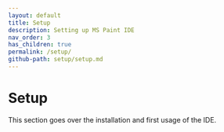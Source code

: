 ```yaml
---
layout: default
title: Setup
description: Setting up MS Paint IDE
nav_order: 3
has_children: true
permalink: /setup/
github-path: setup/setup.md
---
```


# Setup

This section goes over the installation and first usage of the IDE.

